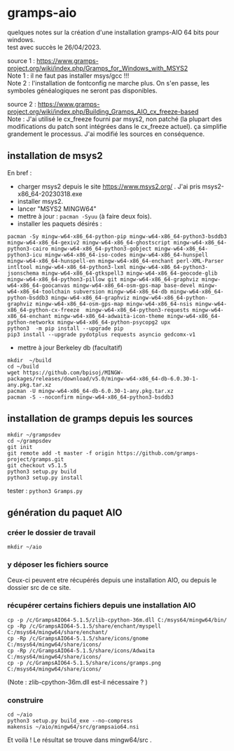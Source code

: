 # gramps-aio

quelques notes sur la création d'une installation gramps-AIO 64 bits pour windows.  
test avec succès le 26/04/2023.   

source 1 : <https://www.gramps-project.org/wiki/index.php/Gramps_for_Windows_with_MSYS2>  
Note 1 : il ne faut pas installer msys/gcc !!!  
Note 2 : l'installation de fontconfig ne marche plus. On s'en passe, les symboles généalogiques ne seront pas disponibles.  
  
source 2 : <https://www.gramps-project.org/wiki/index.php/Building_Gramps_AIO_cx_freeze-based>  
Note : J'ai utilisé le cx_freeze fourni par msys2, non patché (la plupart des modifications du patch sont intégrées dans le cx_freeze actuel). ça simplifie grandement le processus. J'ai modifié les sources en conséquence.

## installation de msys2

En bref :
* charger msys2 depuis le site <https://www.msys2.org/> . J'ai pris msys2-x86_64-20230318.exe
* installer msys2. 
* lancer "MSYS2 MINGW64"
* mettre à jour : ` pacman -Syuu `  (à faire deux fois).
* installer les paquets désirés :

```
pacman -Sy mingw-w64-x86_64-python-pip mingw-w64-x86_64-python3-bsddb3 mingw-w64-x86_64-gexiv2 mingw-w64-x86_64-ghostscript mingw-w64-x86_64-python3-cairo mingw-w64-x86_64-python3-gobject mingw-w64-x86_64-python3-icu mingw-w64-x86_64-iso-codes mingw-w64-x86_64-hunspell mingw-w64-x86_64-hunspell-en mingw-w64-x86_64-enchant perl-XML-Parser intltool mingw-w64-x86_64-python3-lxml mingw-w64-x86_64-python3-jsonschema mingw-w64-x86_64-gtkspell3 mingw-w64-x86_64-geocode-glib mingw-w64-x86_64-python3-pillow git mingw-w64-x86_64-graphviz mingw-w64-x86_64-goocanvas mingw-w64-x86_64-osm-gps-map base-devel mingw-w64-x86_64-toolchain subversion mingw-w64-x86_64-db mingw-w64-x86_64-python-bsddb3 mingw-w64-x86_64-graphviz mingw-w64-x86_64-python-graphviz mingw-w64-x86_64-osm-gps-map mingw-w64-x86_64-nsis mingw-w64-x86_64-python-cx-freeze  mingw-w64-x86_64-python3-requests mingw-w64-x86_64-enchant mingw-w64-x86_64-adwaita-icon-theme mingw-w64-x86_64-python-networkx mingw-w64-x86_64-python-psycopg2 upx
python3  -m pip install --upgrade pip
pip3 install --upgrade pydotplus requests asyncio gedcomx-v1
```

* mettre à jour Berkeley db (facultatif)

```
mkdir  ~/build
cd ~/build
wget https://github.com/bpisoj/MINGW-packages/releases/download/v5.0/mingw-w64-x86_64-db-6.0.30-1-any.pkg.tar.xz
pacman -U mingw-w64-x86_64-db-6.0.30-1-any.pkg.tar.xz
pacman -S --noconfirm mingw-w64-x86_64-python3-bsddb3
```

## installation de gramps depuis les sources

```
mkdir ~/grampsdev
cd ~/grampsdev
git init
git remote add -t master -f origin https://github.com/gramps-project/gramps.git
git checkout v5.1.5
python3 setup.py build
python3 setup.py install
```

tester : ` python3 Gramps.py `

## génération du paquet AIO
### créer le dossier de travail
```
mkdir ~/aio
```
### y déposer les fichiers source
Ceux-ci peuvent etre récupérés depuis une installation AIO, ou depuis le dossier src de ce site.

### récupérer certains fichiers depuis une installation AIO

```
cp -p /c/GrampsAIO64-5.1.5/zlib-cpython-36m.dll C:/msys64/mingw64/bin/
cp -Rp /c/GrampsAIO64-5.1.5/share/enchant/myspell C:/msys64/mingw64/share/enchant/
cp -Rp /c/GrampsAIO64-5.1.5/share/icons/gnome C:/msys64/mingw64/share/icons/
cp -Rp /c/GrampsAIO64-5.1.5/share/icons/Adwaita C:/msys64/mingw64/share/icons/
cp -p /c/GrampsAIO64-5.1.5/share/icons/gramps.png C:/msys64/mingw64/share/icons/
```
(Note : zlib-cpython-36m.dll est-il nécessaire ? )

### construire

```
cd ~/aio
python3 setup.py build_exe --no-compress
makensis ~/aio/mingw64/src/grampsaio64.nsi
```
 
Et voilà ! Le résultat se trouve dans mingw64/src .
